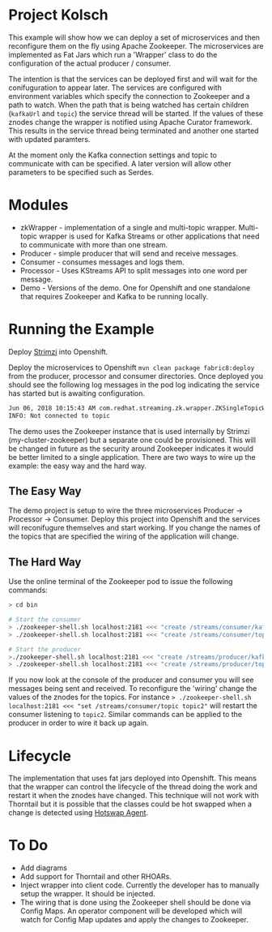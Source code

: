 # Project Kolsch

This example will show how we can deploy a set of microservices and then reconfigure them on the fly using Apache Zookeeper.
The microservices are implemented as Fat Jars which run a 'Wrapper' class to do the configuration of the actual producer / consumer.

The intention is that the services can be deployed first and will wait for the conifuguration to appear later.
The services are configured with environment variables which specify the connection to Zookeeper and a path to watch.
When the path that is being watched has certain children (`kafkaUrl` and `topic`) the service thread will be started.
If the values of these znodes change the wrapper is notified using Apache Curator framework. 
This results in the service thread being terminated and another one started with updated paramters.

At the moment only the Kafka connection settings and topic to communicate with can be specified. 
A later version will allow other parameters to be specified such as Serdes.

# Modules

* zkWrapper - implementation of a single and multi-topic wrapper. 
  Multi-topic wrapper is used for Kafka Streams or other applications that need to communicate with more than one stream.
* Producer - simple producer that will send and receive messages.
* Consumer - consumes messages and logs them.
* Processor - Uses KStreams API to split messages into one word per message. 
* Demo - Versions of the demo. One for Openshift and one standalone that requires Zookeeper and Kafka to be running locally.

# Running the Example

Deploy [Strimzi](http://strimzi.io/) into Openshift.

Deploy the microservices to Openshift `mvn clean package fabric8:deploy` from the producer, processor and consumer directories.
Once deployed you should see the following log messages in the pod log indicating the service has started but is awaiting configuration.

```bash
Jun 06, 2018 10:15:43 AM com.redhat.streaming.zk.wrapper.ZKSingleTopicWrapper run
INFO: Not connected to topic
```
The demo uses the Zookeeper instance that is used internally by Strimzi (my-cluster-zookeeper) but a separate one could be provisioned.
This will be changed in future as the security around Zookeeper indicates it would be better limited to a single application. 
There are two ways to wire up the example: the easy way and the hard way.

## The Easy Way

The demo project is setup to wire the three microservices Producer -> Processor -> Consumer. 
Deploy this project into Openshift and the services will reconifugure themselves and start working.
If you change the names of the topics that are specified the wiring of the application will change.


## The Hard Way
 
Use the online terminal of the Zookeeper pod to issue the following commands:

```bash
> cd bin

# Start the consumer
> ./zookeeper-shell.sh localhost:2181 <<< "create /streams/consumer/kafkaUrl my-cluster-kafka:9092"
> ./zookeeper-shell.sh localhost:2181 <<< "create /streams/consumer/topic topic1"

# Start the producer
>./zookeeper-shell.sh localhost:2181 <<< "create /streams/producer/kafkaUrl my-cluster-kafka:9092"
> ./zookeeper-shell.sh localhost:2181 <<< "create /streams/producer/topic topic1"

```
If you now look at the console of the producer and consumer you will see messages being sent and received. 
To reconfigure the 'wiring' change the values of the znodes for the topics. 
For instance `> ./zookeeper-shell.sh localhost:2181 <<< "set /streams/consumer/topic topic2"` will restart the consumer listening to `topic2`.
Similar commands can be applied to the producer in order to wire it back up again.

# Lifecycle

The implementation that uses fat jars deployed into Openshift. 
This means that the wrapper can control the lifecycle of the thread doing the work and restart it when the znodes have changed.
This technique will not work with Thorntail but it is possible that the classes could be hot swapped when a change is detected using [Hotswap Agent](http://hotswapagent.org/). 

# To Do

* Add diagrams
* Add support for Thorntail and other RHOARs.
* Inject wrapper into client code. Currently the developer has to manually setup the wrapper. It should be injected.
* The wiring that is done using the Zookeeper shell should be done via Config Maps. 
  An operator component will be developed which will watch for Config Map updates and apply the changes to Zookeeper. 


